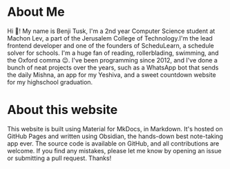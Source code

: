 # About Me

Hi 👋! My name is Benji Tusk, I'm a 2nd year Computer Science student at Machon Lev, a part of the Jerusalem College of Technology.I'm the lead frontend developer and one of the founders of ScheduLearn, a schedule solver for schools. I'm a huge fan of reading, rollerblading, swimming, and the Oxford comma 😉. I've been programming since 2012, and I've done a bunch of neat projects over the years, such as a WhatsApp bot that sends the daily Mishna, an app for my Yeshiva, and a sweet countdown website for my highschool graduation.

# About this website
This website is built using Material for MkDocs, in Markdown. It's hosted on GitHub Pages and written using Obsidian, the hands-down best note-taking app ever. The source code is available on GitHub, and all contributions are welcome. If you find any mistakes, please let me know by opening an issue or submitting a pull request. Thanks!